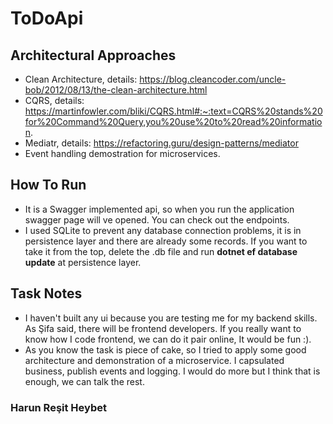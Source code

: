 # ToDoApi

## Architectural Approaches
 * Clean Architecture, details: https://blog.cleancoder.com/uncle-bob/2012/08/13/the-clean-architecture.html
 * CQRS, details: https://martinfowler.com/bliki/CQRS.html#:~:text=CQRS%20stands%20for%20Command%20Query,you%20use%20to%20read%20information.
 * Mediatr, details: https://refactoring.guru/design-patterns/mediator
 * Event handling demostration for microservices.

## How To Run
 * It is a Swagger implemented api, so when you run the application swagger page will ve opened. You can check out the endpoints.
 * I used SQLite to prevent any database connection problems, it is in persistence layer and there are already some records. If you want to take it from the top, delete the .db file and run **dotnet ef database update** at persistence layer.
 
## Task Notes
 * I haven't built any ui because you are testing me for my backend skills. As Şifa said, there will be frontend developers. If you really want to know how I code frontend, we can do it pair online, It would be fun :). 
 * As you know the task is piece of cake, so I tried to apply some good architecture and demonstration of a microservice. I capsulated business, publish events and logging. I would do more but I think that is enough, we can talk the rest.
 
 ### Harun Reşit Heybet
